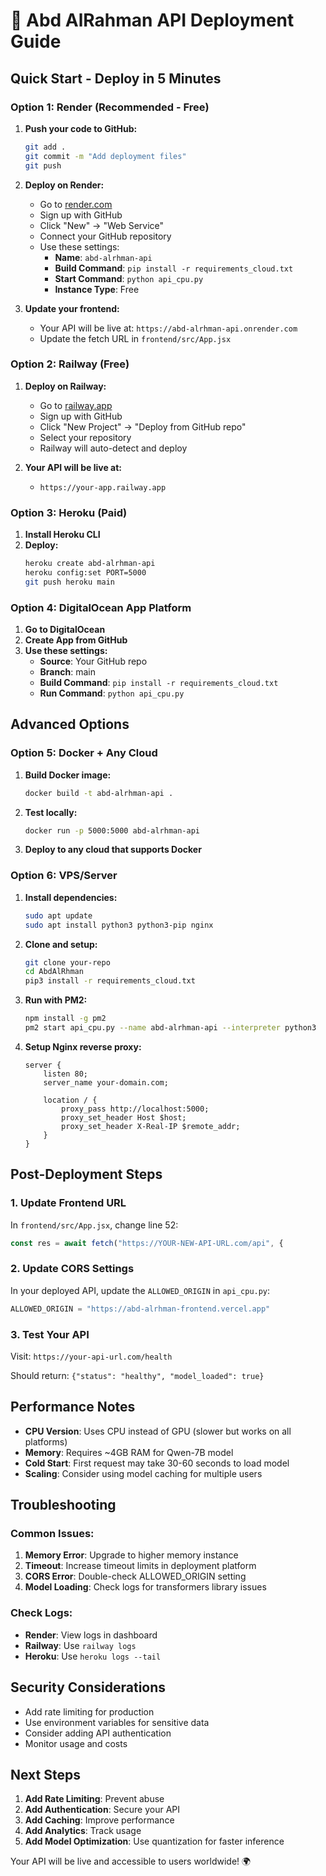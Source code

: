 # 🚀 Abd AlRahman API Deployment Guide

## Quick Start - Deploy in 5 Minutes

### Option 1: Render (Recommended - Free)

1. **Push your code to GitHub:**
   ```bash
   git add .
   git commit -m "Add deployment files"
   git push
   ```

2. **Deploy on Render:**
   - Go to [render.com](https://render.com)
   - Sign up with GitHub
   - Click "New" → "Web Service"
   - Connect your GitHub repository
   - Use these settings:
     - **Name**: `abd-alrhman-api`
     - **Build Command**: `pip install -r requirements_cloud.txt`
     - **Start Command**: `python api_cpu.py`
     - **Instance Type**: Free

3. **Update your frontend:**
   - Your API will be live at: `https://abd-alrhman-api.onrender.com`
   - Update the fetch URL in `frontend/src/App.jsx`

### Option 2: Railway (Free)

1. **Deploy on Railway:**
   - Go to [railway.app](https://railway.app)
   - Sign up with GitHub
   - Click "New Project" → "Deploy from GitHub repo"
   - Select your repository
   - Railway will auto-detect and deploy

2. **Your API will be live at:**
   - `https://your-app.railway.app`

### Option 3: Heroku (Paid)

1. **Install Heroku CLI**
2. **Deploy:**
   ```bash
   heroku create abd-alrhman-api
   heroku config:set PORT=5000
   git push heroku main
   ```

### Option 4: DigitalOcean App Platform

1. **Go to DigitalOcean**
2. **Create App from GitHub**
3. **Use these settings:**
   - **Source**: Your GitHub repo
   - **Branch**: main
   - **Build Command**: `pip install -r requirements_cloud.txt`
   - **Run Command**: `python api_cpu.py`

## Advanced Options

### Option 5: Docker + Any Cloud

1. **Build Docker image:**
   ```bash
   docker build -t abd-alrhman-api .
   ```

2. **Test locally:**
   ```bash
   docker run -p 5000:5000 abd-alrhman-api
   ```

3. **Deploy to any cloud that supports Docker**

### Option 6: VPS/Server

1. **Install dependencies:**
   ```bash
   sudo apt update
   sudo apt install python3 python3-pip nginx
   ```

2. **Clone and setup:**
   ```bash
   git clone your-repo
   cd AbdAlRhman
   pip3 install -r requirements_cloud.txt
   ```

3. **Run with PM2:**
   ```bash
   npm install -g pm2
   pm2 start api_cpu.py --name abd-alrhman-api --interpreter python3
   ```

4. **Setup Nginx reverse proxy:**
   ```nginx
   server {
       listen 80;
       server_name your-domain.com;
       
       location / {
           proxy_pass http://localhost:5000;
           proxy_set_header Host $host;
           proxy_set_header X-Real-IP $remote_addr;
       }
   }
   ```

## Post-Deployment Steps

### 1. Update Frontend URL

In `frontend/src/App.jsx`, change line 52:
```javascript
const res = await fetch("https://YOUR-NEW-API-URL.com/api", {
```

### 2. Update CORS Settings

In your deployed API, update the `ALLOWED_ORIGIN` in `api_cpu.py`:
```python
ALLOWED_ORIGIN = "https://abd-alrhman-frontend.vercel.app"
```

### 3. Test Your API

Visit: `https://your-api-url.com/health`

Should return: `{"status": "healthy", "model_loaded": true}`

## Performance Notes

- **CPU Version**: Uses CPU instead of GPU (slower but works on all platforms)
- **Memory**: Requires ~4GB RAM for Qwen-7B model
- **Cold Start**: First request may take 30-60 seconds to load model
- **Scaling**: Consider using model caching for multiple users

## Troubleshooting

### Common Issues:

1. **Memory Error**: Upgrade to higher memory instance
2. **Timeout**: Increase timeout limits in deployment platform
3. **CORS Error**: Double-check ALLOWED_ORIGIN setting
4. **Model Loading**: Check logs for transformers library issues

### Check Logs:
- **Render**: View logs in dashboard
- **Railway**: Use `railway logs`
- **Heroku**: Use `heroku logs --tail`

## Security Considerations

- Add rate limiting for production
- Use environment variables for sensitive data
- Consider adding API authentication
- Monitor usage and costs

## Next Steps

1. **Add Rate Limiting**: Prevent abuse
2. **Add Authentication**: Secure your API
3. **Add Caching**: Improve performance
4. **Add Analytics**: Track usage
5. **Add Model Optimization**: Use quantization for faster inference

Your API will be live and accessible to users worldwide! 🌍 